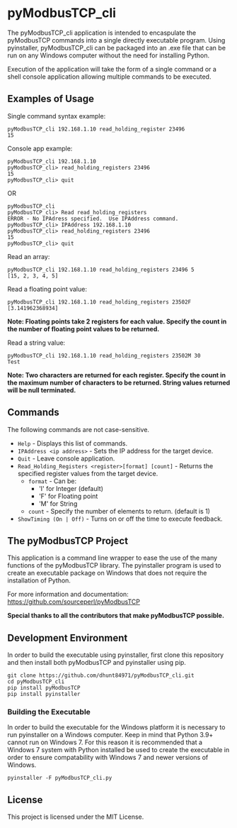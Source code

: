 # pyModbusTCP_cli

The pyModbusTCP_cli application is intended to encaspulate the pyModbusTCP 
commands into a single directly executable program.  Using pyinstaller,
pyModbusTCP_cli can be packaged into an .exe file that can be run on any Windows
computer without the need for installing Python.

Execution of the application will take the form of a single command or a shell
console application allowing multiple commands to be executed.

## Examples of Usage
Single command syntax example:
```
pyModbusTCP_cli 192.168.1.10 read_holding_register 23496
15
```

Console app example:
```
pyModbusTCP_cli 192.168.1.10
pyModbusTCP_cli> read_holding_registers 23496
15
pyModbusTCP_cli> quit
```

OR
```
pyModbusTCP_cli
pyModbusTCP_cli> Read read_holding_registers
ERROR - No IPAdress specified.  Use IPAddress command.
pyModbusTCP_cli> IPAddress 192.168.1.10
pyModbusTCP_cli> read_holding_registers 23496
15
pyModbusTCP_cli> quit
```

Read an array:
```
pyModbusTCP_cli 192.168.1.10 read_holding_registers 23496 5
[15, 2, 3, 4, 5]
```

Read a floating point value:
```
pyModbusTCP_cli 192.168.1.10 read_holding_registers 23502F
[3.141962368934]
```
**Note: Floating points take 2 registers for each value.  Specify the count in the number of floating point values to be returned.**

Read a string value:
```
pyModbusTCP_cli 192.168.1.10 read_holding_registers 23502M 30
Test
```
**Note: Two characters are returned for each register.  Specify the count in the maximum number of characters to be returned. String values returned will be null terminated.**

## Commands
The following commands are not case-sensitive.
+ ```Help```                        - Displays this list of commands.
+ ```IPAddress <ip address>```      - Sets the IP address for the target device.
+ ```Quit```                        - Leave console application.
+ ```Read_Holding_Registers <register>[format] [count]```                  - Returns the specified register values from the target device.
    + ```format``` - Can be:
        + 'I' for Integer (default)
        + 'F' for Floating point
        + 'M' for String
    + ```count``` - Specify the number of elements to return.  (default is 1)
+ ```ShowTiming (On | Off)```      - Turns on or off the time to execute feedback.
          

## The pyModbusTCP Project
This application is a command line wrapper to ease the use of the many functions of the pyModbusTCP library.  The pyinstaller program is used to create an executable package on Windows that does not require the installation of Python.

For more information and documentation:
https://github.com/sourceperl/pyModbusTCP

**Special thanks to all the contributors that make pyModbusTCP possible.**

## Development Environment
In order to build the executable using pyinstaller, first clone this repository and then install both pyModbusTCP and pyinstaller using pip.

```
git clone https://github.com/dhunt84971/pyModbusTCP_cli.git
cd pyModbusTCP_cli
pip install pyModbusTCP
pip install pyinstaller
```

### Building the Executable
In order to build the executable for the Windows platform it is necessary to run pyinstaller on a Windows computer.  Keep in mind that Python 3.9+ cannot run on Windows 7.  For this reason it is recommended that a Windows 7 system with Python installed be used to create the executable in order to ensure compatability with Windows 7 and newer versions of Windows.
 
```
pyinstaller -F pyModbusTCP_cli.py
```

## License

This project is licensed under the MIT License.
